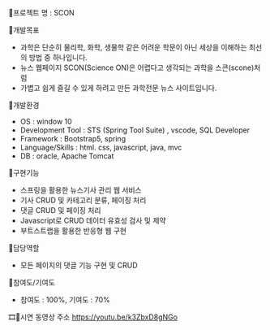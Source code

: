 👑프로젝트 명 : SCON

📕개발목표

- 과학은 단순히 물리학, 화학, 생물학 같은 어려운 학문이 아닌 세상을 이해하는 최선의 방법 중 하나입니다.
- 뉴스 웹페이지 SCON(Science ON)은 어렵다고 생각되는 과학을 스콘(scone)처럼
- 가볍고 쉽게 즐길 수 있게 하려고 만든 과학전문 뉴스 사이트입니다.

📕개발환경

- OS : window 10
- Development Tool : STS (Spring Tool Suite) , vscode, SQL Developer
- Framework : Bootstrap5, spring
- Language/Skills : html. css, javascript, java, mvc
- DB : oracle, Apache Tomcat

📕구현기능

- 스프링을 활용한 뉴스기사 관리 웹 서비스
- 기사 CRUD 및 카테고리 분류, 페이징 처리
- 댓글 CRUD 및 페이징 처리
- Javascript로 CRUD  데이터 유효성 검사 및 제약
- 부트스트랩을 활용한 반응형 웹 구현

📕담당역할
- 모든 페이지의 댓글 기능 구현 및 CRUD

📕참여도/기여도
- 참여도 : 100%, 기여도 : 70%

🎞🔔시연 동영상 주소
https://youtu.be/k3ZbxD8gNGo
